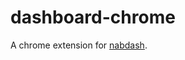 # dashboard-chrome

A chrome extension for [nabdash](https://github.com/PullRequestFive/dashboard).
